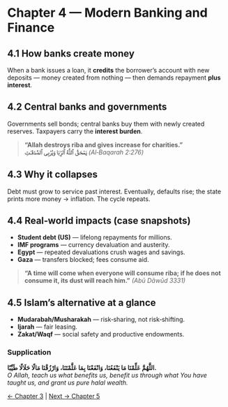 ﻿
# Chapter 4 — Modern Banking and Finance

## 4.1 How banks create money
When a bank issues a loan, it **credits** the borrower’s account with new deposits — money created from nothing — then demands repayment **plus interest**.

## 4.2 Central banks and governments
Governments sell bonds; central banks buy them with newly created reserves. Taxpayers carry the **interest burden**.

> **“Allah destroys riba and gives increase for charities.”**  
> **يَمْحَقُ ٱللَّهُ ٱلرِّبَا وَيُرْبِى ٱلصَّدَقَـٰتِ** *(Al‑Baqarah 2:276)*

## 4.3 Why it collapses
Debt must grow to service past interest. Eventually, defaults rise; the state prints more money → inflation. The cycle repeats.

## 4.4 Real‑world impacts (case snapshots)
- **Student debt (US)** — lifelong repayments for millions.
- **IMF programs** — currency devaluation and austerity.
- **Egypt** — repeated devaluations crush wages and savings.
- **Gaza** — transfers blocked; fees consume aid.

> **“A time will come when everyone will consume riba; if he does not consume it, its dust will reach him.”** *(Abū Dāwūd 3331)*

## 4.5 Islam’s alternative at a glance
- **Mudarabah/Musharakah** — risk‑sharing, not risk‑shifting.
- **Ijarah** — fair leasing.
- **Zakat/Waqf** — social safety and productive endowments.

### Supplication
**اللَّهُمَّ عَلِّمْنَا مَا يَنْفَعُنَا، وَانْفَعْنَا بِمَا عَلَّمْتَنَا، وَارْزُقْنَا مَالًا حَلَالًا طَيِّبًا.**  
*O Allah, teach us what benefits us, benefit us through what You have taught us, and grant us pure halal wealth.*

[← Chapter 3](decline_of_sound_money.md) | [Next → Chapter 5](technology_and_banking.md)
